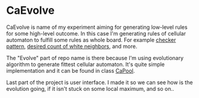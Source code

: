 # CaEvolve

CaEvolve is name of my experiment aiming for generating low-level rules for some high-level outcome. In this case I'm generating rules of cellular automaton to fulfill some rules as whole board. For example [checker pattern](src/main/java/me/ienze/caEvolve/fitness/ChessFitnessCalculator.java), [desired count of white neighbors](src/main/java/me/ienze/caEvolve/fitness/NeighborFitnessCalculator.java), and more.

The "Evolve" part of repo name is there because I'm using evolutionary algorithm to generate fittest cellular automaton. It's quite simple implementation and it can be found in class [CaPool](src/main/java/me/ienze/caEvolve/CaPool.java).

Last part of the project is user interface. I made it so we can see how is the evolution going, if it isn't stuck on some local maximum, and so on..